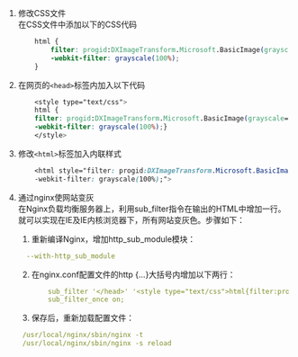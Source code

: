 1. 修改CSS文件  
   在CSS文件中添加以下的CSS代码
   ````css
       html {
           filter: progid:DXImageTransform.Microsoft.BasicImage(grayscale=1);
           -webkit-filter: grayscale(100%);
       }
   ````
2. 在网页的`<head>`标签内加入以下代码    
    ```css
        <style type="text/css">
        html {
        filter: progid:DXImageTransform.Microsoft.BasicImage(grayscale=1);
        -webkit-filter: grayscale(100%);}
        </style>    
    ```  
    
3. 修改`<html>`标签加入内联样式      
      ```css
          <html style="filter: progid:DXImageTransform.Microsoft.BasicImage(grayscale=1);
          -webkit-filter: grayscale(100%);">
      ```
    
4.   通过nginx使网站变灰  
     在Nginx负载均衡服务器上，利用sub_filter指令在输出的HTML中增加一行。  
     就可以实现在IE及IE内核浏览器下，所有网站变灰色。步骤如下：   
     1.  重新编译Nginx，增加http_sub_module模块：
        ```yaml
          --with-http_sub_module
        ```
     2. 在nginx.conf配置文件的http {...}大括号内增加以下两行：
        ```yaml
            sub_filter '</head>' '<style type="text/css">html{filter:progid:DXImageTransform.Microsoft.BasicImage(grayscale=1);}</style>';
            sub_filter_once on;
        ```
     3.  保存后，重新加载配置文件：   
        ```yaml
         /usr/local/nginx/sbin/nginx -t
         /usr/local/nginx/sbin/nginx -s reload   
        ```
     
    